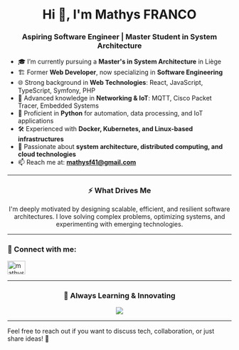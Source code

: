 <h1 align="center">Hi 👋, I'm Mathys FRANCO</h1>
<h3 align="center">Aspiring Software Engineer | Master Student in System Architecture</h3>

- 🎓 I’m currently pursuing a **Master's in System Architecture** in Liège
- 🏗️ Former **Web Developer**, now specializing in **Software Engineering**
- 🌐 Strong background in **Web Technologies**: React, JavaScript, TypeScript, Symfony, PHP
- 📡 Advanced knowledge in **Networking & IoT**: MQTT, Cisco Packet Tracer, Embedded Systems
- 🐍 Proficient in **Python** for automation, data processing, and IoT applications
- 🛠️ Experienced with **Docker, Kubernetes, and Linux-based infrastructures**
- 🚀 Passionate about **system architecture, distributed computing, and cloud technologies**
- 📫 Reach me at: **mathysf41@gmail.com**

---

<h3 align="center">⚡ What Drives Me</h3>
<p align="center">
I'm deeply motivated by designing scalable, efficient, and resilient software architectures. I love solving complex problems, optimizing systems, and experimenting with emerging technologies.
</p>

---

<h3 align="left">🔗 Connect with me:</h3>
<p align="left">
<a href="https://linkedin.com/in/mathys-franco-340b4024b" target="blank">
    <img align="center" src="https://raw.githubusercontent.com/rahuldkjain/github-profile-readme-generator/master/src/images/icons/Social/linked-in-alt.svg" alt="mathys franco" height="30" width="40" />
</a>
</p>

---

<h3 align="center">🎯 Always Learning & Innovating</h3>
<p align="center">
    <img align="center" src="https://media.giphy.com/media/z5iCvo1oCbqt7ukMQs/giphy.gif">
</p>

---

Feel free to reach out if you want to discuss tech, collaboration, or just share ideas! 🚀
